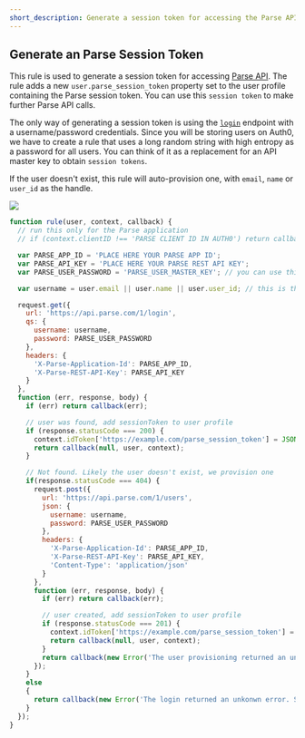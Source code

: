 ```yaml
---
short_description: Generate a session token for accessing the Parse API
---
```

## Generate an Parse Session Token

This rule is used to generate a session token for accessing [Parse API](http://parse.com/). The rule
adds a new `user.parse_session_token` property set to the user profile containing the Parse session token. You can use this `session token` to make further Parse API calls.

The only way of generating a session token is using the [`login`](https://parse.com/docs/rest#users-login) endpoint with a username/password credentials. Since you will be storing users on Auth0, we have to create a rule that uses a long random string with high entropy as a password for all users. You can think of it as a replacement for an API master key to obtain `session tokens`.

If the user doesn't exist, this rule will auto-provision one, with `email`, `name` or `user_id` as the handle.

<img src="https://docs.google.com/drawings/d/1vCyhpNkW2rOktXI5bp4sogmR6p8qBqJeJY-A5vfHA8c/pub?w=1219&amp;h=558">

```js
function rule(user, context, callback) {
  // run this only for the Parse application
  // if (context.clientID !== 'PARSE CLIENT ID IN AUTH0') return callback(null, user, context);

  var PARSE_APP_ID = 'PLACE HERE YOUR PARSE APP ID';
  var PARSE_API_KEY = 'PLACE HERE YOUR PARSE REST API KEY';
  var PARSE_USER_PASSWORD = 'PARSE_USER_MASTER_KEY'; // you can use this to generate one http://www.random.org/strings/

  var username = user.email || user.name || user.user_id; // this is the Auth0 user prop that will be mapped to the username in the db

  request.get({
    url: 'https://api.parse.com/1/login',
    qs: {
      username: username,
      password: PARSE_USER_PASSWORD
    },
    headers: {
      'X-Parse-Application-Id': PARSE_APP_ID,
      'X-Parse-REST-API-Key': PARSE_API_KEY
    }
  },
  function (err, response, body) {
    if (err) return callback(err);

    // user was found, add sessionToken to user profile
    if (response.statusCode === 200) {
      context.idToken['https://example.com/parse_session_token'] = JSON.parse(body).sessionToken;
      return callback(null, user, context);
    }

    // Not found. Likely the user doesn't exist, we provision one
    if(response.statusCode === 404) {
      request.post({
        url: 'https://api.parse.com/1/users',
        json: {
          username: username,
          password: PARSE_USER_PASSWORD
        },
        headers: {
          'X-Parse-Application-Id': PARSE_APP_ID,
          'X-Parse-REST-API-Key': PARSE_API_KEY,
          'Content-Type': 'application/json'
        }
      },
      function (err, response, body) {
        if (err) return callback(err);

        // user created, add sessionToken to user profile
        if (response.statusCode === 201) {
          context.idToken['https://example.com/parse_session_token'] = body.sessionToken;
          return callback(null, user, context);
        }
        return callback(new Error('The user provisioning returned an unkonwn error. Body: ' + JSON.stringify(body)));
      });
    }
    else
    {
      return callback(new Error('The login returned an unkonwn error. Status: ' + response.statusCode + 'Body: ' + body));
    }
  });
}

```
